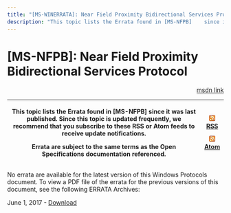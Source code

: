 ```yaml
---
title: "[MS-WINERRATA]: Near Field Proximity Bidirectional Services Protocol"
description: "This topic lists the Errata found in [MS-NFPB]    since it was last published. Since this topic is updated frequently, we    recommend that you"
---
```


# [MS-NFPB]: Near Field Proximity Bidirectional Services Protocol

<p align="right"><a href="https://msdn.microsoft.com/en-us/library/a63d3871-9753-4d50-a1ed-e94fcf08f4dd">msdn link</a></p>
<p> </p>

<table>
 <thead>
  <tr>
   <th>
   <p>This topic lists the Errata found in [MS-NFPB]
   since it was last published. Since this topic is updated frequently, we
   recommend that you subscribe to these RSS or Atom feeds to receive update
   notifications.</p>
   <p>Errata are subject to the same terms as the
   Open Specifications documentation referenced.</p>
   </th>
   <th>
   <p><img id="Picture 268" src="ms-winerrata_files/image001.png"><a href="http://blogs.msdn.com/b/protocol_content_errata/rss.aspx">RSS</a> </p>
   <p><img id="Picture 267" src="ms-winerrata_files/image001.png"><a href="http://blogs.msdn.com/b/protocol_content_errata/atom.aspx">Atom</a> </p>
   <p> </p>
   </th>
  </tr>
 </thead>
</table>

<p>No errata are available for the latest version of this
Windows Protocols document. To view a PDF file of the errata for the previous
versions of this document, see the following ERRATA Archives:</p>

<p>June 1, 2017 - <a href="https://winprotocoldoc.blob.core.windows.net/productionwindowsarchives/MS-WINERRATA/%5bMS-WINERRATA%5d-170601.pdf">Download</a></p>


                